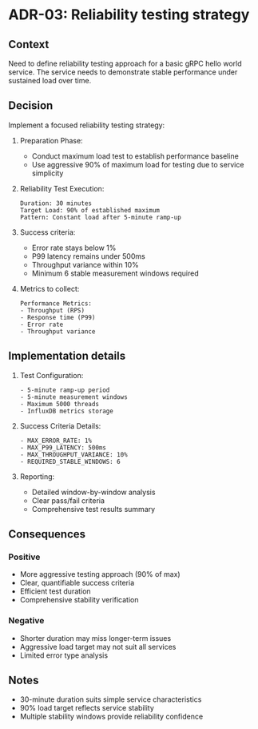 # ADR-03: Reliability testing strategy

## Context

Need to define reliability testing approach for a basic gRPC hello world service. The service needs to demonstrate stable performance under sustained load over time.

## Decision

Implement a focused reliability testing strategy:

1. Preparation Phase:
   - Conduct maximum load test to establish performance baseline
   - Use aggressive 90% of maximum load for testing due to service simplicity
2. Reliability Test Execution:

   ```
   Duration: 30 minutes
   Target Load: 90% of established maximum
   Pattern: Constant load after 5-minute ramp-up
   ```

3. Success criteria:
   - Error rate stays below 1%
   - P99 latency remains under 500ms
   - Throughput variance within 10%
   - Minimum 6 stable measurement windows required
4. Metrics to collect:

   ```
   Performance Metrics:
   - Throughput (RPS)
   - Response time (P99)
   - Error rate
   - Throughput variance
   ```

## Implementation details

1. Test Configuration:

   ```
   - 5-minute ramp-up period
   - 5-minute measurement windows
   - Maximum 5000 threads
   - InfluxDB metrics storage
   ```

2. Success Criteria Details:

   ```
   - MAX_ERROR_RATE: 1%
   - MAX_P99_LATENCY: 500ms
   - MAX_THROUGHPUT_VARIANCE: 10%
   - REQUIRED_STABLE_WINDOWS: 6
   ```

3. Reporting:
   - Detailed window-by-window analysis
   - Clear pass/fail criteria
   - Comprehensive test results summary

## Consequences

### Positive

- More aggressive testing approach (90% of max)
- Clear, quantifiable success criteria
- Efficient test duration
- Comprehensive stability verification

### Negative

- Shorter duration may miss longer-term issues
- Aggressive load target may not suit all services
- Limited error type analysis

## Notes

- 30-minute duration suits simple service characteristics
- 90% load target reflects service stability
- Multiple stability windows provide reliability confidence
